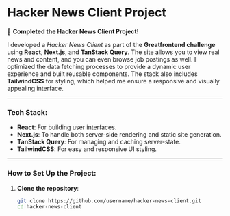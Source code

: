 # Hacker News Client Project

🚀 **Completed the Hacker News Client Project!**

I developed a _Hacker News Client_ as part of the **Greatfrontend challenge**
using **React**, **Next.js**, and **TanStack Query**. The site allows you to
view real news and content, and you can even browse job postings as well. I
optimized the data fetching processes to provide a dynamic user experience and
built reusable components. The stack also includes **TailwindCSS** for styling,
which helped me ensure a responsive and visually appealing interface.

---

### Tech Stack:

- **React**: For building user interfaces.
- **Next.js**: To handle both server-side rendering and static site generation.
- **TanStack Query**: For managing and caching server-state.
- **TailwindCSS**: For easy and responsive UI styling.

---

### How to Set Up the Project:

1. **Clone the repository**:
   ```bash
   git clone https://github.com/username/hacker-news-client.git
   cd hacker-news-client
   ```
